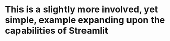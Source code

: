 # This is a slightly more involved, yet simple, example expanding upon the capabilities of Streamlit
